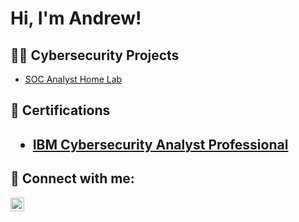 <h1> Hi, I'm Andrew! </h1>

<h2> 👨‍💻 Cybersecurity Projects </h2>

- [SOC Analyst Home Lab](https://github.com/WoodardAndrew/LABURL)

<h2> 📄 Certifications <h2>

- [IBM Cybersecurity Analyst Professional](https://www.coursera.org/account/accomplishments/specialization/NGSPW82U26JE)

<h2> 🤳 Connect with me:</h2>

[<img align="left" alt="WoodardAndrew | LinkedIn" width="22px" src="https://cdn.jsdelivr.net/npm/simple-icons@v3/icons/linkedin.svg" />][linkedin]

[linkedin]: https://linkedin.com/in/woodardandrew

<!--
**WoodardAndrew/WoodardAndrew** is a ✨ _special_ ✨ repository because its `README.md` (this file) appears on your GitHub profile.

Here are some ideas to get you started:

- 🔭 I’m currently working on ...
- 🌱 I’m currently learning ...
- 👯 I’m looking to collaborate on ...
- 🤔 I’m looking for help with ...
- 💬 Ask me about ...
- 📫 How to reach me: ...
- 😄 Pronouns: ...
- ⚡ Fun fact: ...
-->
